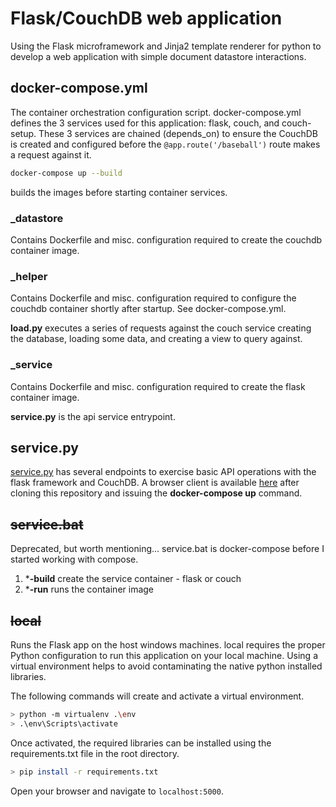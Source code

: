 # Flask/CouchDB web application

Using the Flask microframework and Jinja2 template renderer for python to develop a web application with simple document datastore interactions.

## docker-compose.yml

The container orchestration configuration script.  docker-compose.yml defines the 3 services used for this application: flask, couch, and couch-setup.  These 3 services are chained (depends_on) to ensure the CouchDB is created and configured before the `@app.route('/baseball')` route makes a request against it.

```sh
docker-compose up --build
```
builds the images before starting container services.

### _datastore

Contains Dockerfile and misc. configuration required to create the couchdb container image.

### _helper

Contains Dockerfile and misc. configuration required to configure the couchdb container shortly after startup.  See docker-compose.yml.

**load.py** executes a series of requests against the couch service creating the database, loading some data, and creating a view to query against.

### _service

Contains Dockerfile and misc. configuration required to create the flask container image.

**service.py** is the api service entrypoint.

## service.py

[service.py](https://github.com/Floresj4/flask-couch-app/blob/master/service.py "Flask entry point") has several endpoints to exercise basic API operations with the flask framework and CouchDB.  A browser client is available [here](http://localhost:5000) after cloning this repository and issuing the **docker-compose up** command.

## ~~service.bat~~

Deprecated, but worth mentioning... service.bat is docker-compose before I started working with compose.

1. ***-build** create the service container - flask or couch
2. ***-run** runs the container image

## ~~local~~

Runs the Flask app on the host windows machines. local requires the proper Python configuration to run this application on your local machine.  Using a virtual environment helps to avoid contaminating the native python installed libraries.  

The following commands will create and activate a virtual environment.

```sh
> python -m virtualenv .\env
> .\env\Scripts\activate
```

Once activated, the required libraries can be installed using the requirements.txt file in the root directory.

```sh
> pip install -r requirements.txt
```

Open your browser and navigate to `localhost:5000`.